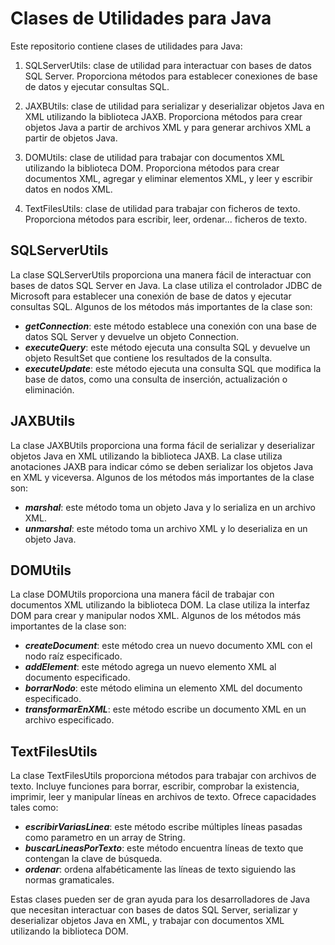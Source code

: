 # Clases de Utilidades para Java
Este repositorio contiene clases de utilidades para Java:

1. SQLServerUtils: clase de utilidad para interactuar con bases de datos SQL Server. Proporciona métodos para establecer conexiones de base de datos y ejecutar consultas SQL.

2. JAXBUtils: clase de utilidad para serializar y deserializar objetos Java en XML utilizando la biblioteca JAXB. Proporciona métodos para crear objetos Java a partir de archivos XML y para generar archivos XML a partir de objetos Java.

3. DOMUtils: clase de utilidad para trabajar con documentos XML utilizando la biblioteca DOM. Proporciona métodos para crear documentos XML, agregar y eliminar elementos XML, y leer y escribir datos en nodos XML.

4.  TextFilesUtils: clase de utilidad para trabajar con ficheros de texto. Proporciona métodos para escribir, leer, ordenar... ficheros de texto.

## SQLServerUtils
La clase SQLServerUtils proporciona una manera fácil de interactuar con bases de datos SQL Server en Java. La clase utiliza el controlador JDBC de Microsoft para establecer una conexión de base de datos y ejecutar consultas SQL. Algunos de los métodos más importantes de la clase son:

+ ***getConnection***: este método establece una conexión con una base de datos SQL Server y devuelve un objeto Connection.
+ ***executeQuery***: este método ejecuta una consulta SQL y devuelve un objeto ResultSet que contiene los resultados de la consulta.
+ ***executeUpdate***: este método ejecuta una consulta SQL que modifica la base de datos, como una consulta de inserción, actualización o eliminación.

## JAXBUtils
La clase JAXBUtils proporciona una forma fácil de serializar y deserializar objetos Java en XML utilizando la biblioteca JAXB. La clase utiliza anotaciones JAXB para indicar cómo se deben serializar los objetos Java en XML y viceversa. Algunos de los métodos más importantes de la clase son:

+ ***marshal***: este método toma un objeto Java y lo serializa en un archivo XML.
+ ***unmarshal***: este método toma un archivo XML y lo deserializa en un objeto Java.

## DOMUtils
La clase DOMUtils proporciona una manera fácil de trabajar con documentos XML utilizando la biblioteca DOM. La clase utiliza la interfaz DOM para crear y manipular nodos XML. Algunos de los métodos más importantes de la clase son:

+ ***createDocument***: este método crea un nuevo documento XML con el nodo raíz especificado.
+ ***addElement***: este método agrega un nuevo elemento XML al documento especificado.
+ ***borrarNodo***: este método elimina un elemento XML del documento especificado.
+ ***transformarEnXML***: este método escribe un documento XML en un archivo especificado.

## TextFilesUtils
La clase TextFilesUtils proporciona métodos para trabajar con archivos de texto. Incluye funciones para borrar, escribir, comprobar la existencia, imprimir, leer y manipular líneas en archivos de texto. Ofrece capacidades tales como: 

+ ***escribirVariasLinea***: este método escribe múltiples líneas pasadas como parametro en un array de String.
+ ***buscarLineasPorTexto***: este método encuentra líneas de texto que contengan la clave de búsqueda.
+ ***ordenar***: ordena alfabéticamente las líneas de texto siguiendo las normas gramaticales.

Estas clases pueden ser de gran ayuda para los desarrolladores de Java que necesitan interactuar con bases de datos SQL Server, serializar y deserializar objetos Java en XML, y trabajar con documentos XML utilizando la biblioteca DOM.
